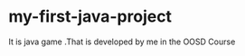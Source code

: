 my-first-java-project
=====================

It is java game .That is developed by me in the OOSD Course